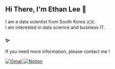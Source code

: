 ## Hi There, I'm Ethan Lee 👋  

I am a data scientist from South Korea 🇰🇷.<br/>
I am interested in data science and business IT.


### ✨
If you need more information, please contact me !

<a href="mailto:seungwoonlee90@gmail.com">
<img alt="Gmail" src ="https://img.shields.io/badge/Gmail-D14836?style=for-the-badge&logo=gmail&logoColor=white"/>
</a>
<a href="https://veil-jonquil-16f.notion.site/ethanlogue-74857314286d45dd92c7a7fc41b98549" target="_blank">
<img alt="Notion" src ="https://img.shields.io/badge/Notion-ffffff?style=for-the-badge&logo=Notion&logoColor=black"/>
</a>
